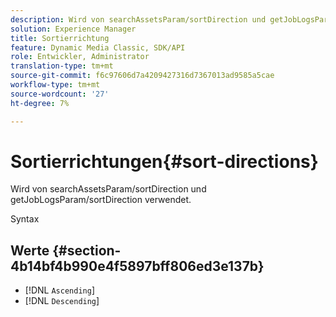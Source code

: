 ```yaml
---
description: Wird von searchAssetsParam/sortDirection und getJobLogsParam/sortDirection verwendet.
solution: Experience Manager
title: Sortierrichtung
feature: Dynamic Media Classic, SDK/API
role: Entwickler, Administrator
translation-type: tm+mt
source-git-commit: f6c97606d7a4209427316d7367013ad9585a5cae
workflow-type: tm+mt
source-wordcount: '27'
ht-degree: 7%

---
```



# Sortierrichtungen{#sort-directions}

Wird von searchAssetsParam/sortDirection und getJobLogsParam/sortDirection verwendet.

Syntax

## Werte {#section-4b14bf4b990e4f5897bff806ed3e137b}

* [!DNL `Ascending`]
* [!DNL `Descending`]

